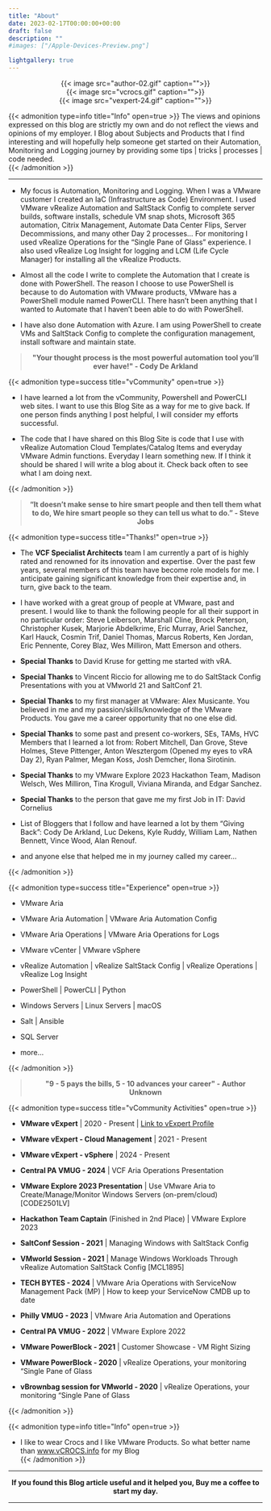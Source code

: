 ```yaml
---
title: "About"
date: 2023-02-17T00:00:00+00:00
draft: false
description: ""
#images: ["/Apple-Devices-Preview.png"]

lightgallery: true
---
```


<center>{{< image src="author-02.gif" caption="">}}</center>  

<center>{{< image src="vcrocs.gif" caption="">}}</center>  

<!--  
#### vCF Specialist SE | VMware Aria Suite  
###### VMware vExpert 2020 - Present  
###### VMware vExpert Cloud Management 2021 - Present  
###### If you can script it, You can Automate it!  
-->

<center>{{< image src="vexpert-24.gif" caption="">}}</center>  

{{< admonition type=info title="Info" open=true >}}
The views and opinions expressed on this blog are strictly my own and do not reflect the views and opinions of my employer. I Blog about Subjects and Products that I find interesting and will hopefully help someone get started on their Automation, Monitoring and Logging journey by providing some tips | tricks | processes | code needed.  
{{< /admonition >}}

---

* My focus is Automation, Monitoring and Logging. When I was a VMware customer I created an IaC (Infrastructure as Code) Environment. I used VMware vRealize Automation and SaltStack Config to complete server builds, software installs, schedule VM snap shots, Microsoft 365 automation, Citrix Management, Automate Data Center Flips, Server Decommissions, and many other Day 2 processes… For monitoring I used vRealize Operations for the “Single Pane of Glass” experience. I also used vRealize Log Insight for logging and LCM (Life Cycle Manager) for installing all the vRealize Products.  

* Almost all the code I write to complete the Automation that I create is done with PowerShell. The reason I choose to use PowerShell is because to do Automation with VMware products, VMware has a PowerShell module named PowerCLI. There hasn’t been anything that I wanted to Automate that I haven’t been able to do with PowerShell.

* I have also done Automation with Azure. I am using PowerShell to create VMs and SaltStack Config to complete the configuration management, install software and maintain state.  

>  
><center><b>"Your thought process is the most powerful automation tool you’ll ever have!" - Cody De Arkland</b></center>  
>  

{{< admonition type=success title="vCommunity" open=true >}}
* I have learned a lot from the vCommunity, Powershell and PowerCLI web sites. I want to use this Blog Site as a way for me to give back. If one person finds anything I post helpful, I will consider my efforts successful.  

* The code that I have shared on this Blog Site is code that I use with vRealize Automation Cloud Templates/Catalog Items and everyday VMware Admin functions. Everyday I learn something new. If I think it should be shared I will write a blog about it. Check back often to see what I am doing next.  

{{< /admonition >}}

><center><b>“It doesn’t make sense to hire smart people and then tell them what to do, We hire smart people so they can tell us what to do.” - Steve Jobs</b></center>  

{{< admonition type=success title="Thanks!" open=true >}}
* The **VCF Specialist Architects** team I am currently a part of is highly rated and renowned for its innovation and expertise. Over the past few years, several members of this team have become role models for me. I anticipate gaining significant knowledge from their expertise and, in turn, give back to the team.  

* I have worked with a great group of people at VMware, past and present. I would like to thank the following people for all their support in no particular order: Steve Leiberson, Marshall Cline, Brock Peterson, Christopher Kusek, Marjorie Abdelkrime, Eric Murray, Ariel Sanchez, Karl Hauck, Cosmin Trif, Daniel Thomas, Marcus Roberts, Ken Jordan, Eric Pennente, Corey Blaz, Wes Milliron, Matt Emerson and others.  

* **Special Thanks** to David Kruse for getting me started with vRA.  

* **Special Thanks** to Vincent Riccio for allowing me to do SaltStack Config Presentations with you at VMworld 21 and SaltConf 21.  

* **Special Thanks** to my first manager at VMware: Alex Musicante. You believed in me and my passion/skills/knowledge of the VMware Products. You gave me a career opportunity that no one else did.  

* **Special Thanks** to some past and present co-workers, SEs, TAMs, HVC Members that I learned a lot from: Robert Mitchell, Dan Grove, Steve Holmes, Steve Pittenger, Anton Wesztergom (Opened my eyes to vRA Day 2), Ryan Palmer, Megan Koss, Josh Demcher, IIona Sirotinin.

* **Special Thanks** to my VMware Explore 2023 Hackathon Team, Madison Welsch, Wes Milliron, Tina Krogull, Viviana Miranda, and Edgar Sanchez.

* **Special Thanks** to the person that gave me my first Job in IT: David Cornelius  

* List of Bloggers that I follow and have learned a lot by them “Giving Back”: Cody De Arkland, Luc Dekens, Kyle Ruddy, William Lam, Nathen Bennett, Vince Wood, Alan Renouf.  

* and anyone else that helped me in my journey called my career…  

{{< /admonition >}}

{{< admonition type=success title="Experience" open=true >}}
* VMware Aria  

* VMware Aria Automation | VMware Aria Automation Config  

* VMware Aria Operations | VMware Aria Operations for Logs  

* VMware vCenter | VMware vSphere  

* vRealize Automation | vRealize SaltStack Config | vRealize Operations | vRealize Log Insight  

* PowerShell | PowerCLI | Python  

* Windows Servers | Linux Servers | macOS  

* Salt | Ansible  

* SQL Server  

* more...  

{{< /admonition >}}

><center><b>"9 - 5 pays the bills, 5 - 10 advances your career" - Author Unknown</b></center>  

{{< admonition type=success title="vCommunity Activities" open=true >}}
* **VMware vExpert** | 2020 - Present | [Link to vExpert Profile](https://vexpert.vmware.com/directory/5721)  
* **VMware vExpert - Cloud Management** | 2021 - Present  

* **VMware vExpert - vSphere** | 2024 - Present  

* **Central PA VMUG - 2024** | VCF Aria Operations Presentation  

* **VMware Explore 2023 Presentation** | Use VMware Aria to Create/Manage/Monitor Windows Servers (on-prem/cloud) [CODE2501LV]  

* **Hackathon Team Captain** (Finished in 2nd Place) | VMware Explore 2023  

* **SaltConf Session - 2021** | Managing Windows with SaltStack Config  

* **VMworld Session - 2021** | Manage Windows Workloads Through vRealize Automation SaltStack Config [MCL1895]  

* **TECH BYTES - 2024** | VMware Aria Operations with ServiceNow Management Pack (MP) | How to keep your ServiceNow CMDB up to date  

* **Philly VMUG - 2023** | VMware Aria Automation and Operations  

* **Central PA VMUG - 2022** | VMware Explore 2022  

* **VMware PowerBlock - 2021** | Customer Showcase - VM Right Sizing  

* **VMware PowerBlock - 2020** | vRealize Operations, your monitoring “Single Pane of Glass  

* **vBrownbag session for VMworld - 2020** | vRealize Operations, your monitoring “Single Pane of Glass  

{{< /admonition >}}

{{< admonition type=info title="Info" open=true >}}
* I like to wear Crocs and I like VMware Products. So what better name than www.vCROCS.info for my Blog  
{{< /admonition >}}

---

<center><b>If you found this Blog article useful and it helped you, Buy me a coffee to start my day.</b></center>  

---

<center>
<script type="text/javascript" src="https://cdnjs.buymeacoffee.com/1.0.0/button.prod.min.js" data-name="bmc-button" data-slug="dalehassinger" data-color="#FFDD00" data-emoji=""  data-font="Cookie" data-text="Buy me a coffee" data-outline-color="#000000" data-font-color="#000000" data-coffee-color="#ffffff" ></script>
</center>
